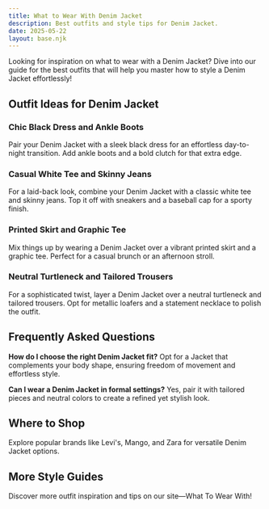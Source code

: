 ```yaml
---
title: What to Wear With Denim Jacket
description: Best outfits and style tips for Denim Jacket.
date: 2025-05-22
layout: base.njk
---
```



Looking for inspiration on what to wear with a Denim Jacket? Dive into our guide for the best outfits that will help you master how to style a Denim Jacket effortlessly!

## Outfit Ideas for Denim Jacket

### Chic Black Dress and Ankle Boots
Pair your Denim Jacket with a sleek black dress for an effortless day-to-night transition. Add ankle boots and a bold clutch for that extra edge.

### Casual White Tee and Skinny Jeans
For a laid-back look, combine your Denim Jacket with a classic white tee and skinny jeans. Top it off with sneakers and a baseball cap for a sporty finish.

### Printed Skirt and Graphic Tee
Mix things up by wearing a Denim Jacket over a vibrant printed skirt and a graphic tee. Perfect for a casual brunch or an afternoon stroll.

### Neutral Turtleneck and Tailored Trousers
For a sophisticated twist, layer a Denim Jacket over a neutral turtleneck and tailored trousers. Opt for metallic loafers and a statement necklace to polish the outfit.

## Frequently Asked Questions

**How do I choose the right Denim Jacket fit?**
Opt for a Jacket that complements your body shape, ensuring freedom of movement and effortless style.

**Can I wear a Denim Jacket in formal settings?**
Yes, pair it with tailored pieces and neutral colors to create a refined yet stylish look.

## Where to Shop

Explore popular brands like Levi's, Mango, and Zara for versatile Denim Jacket options.

## More Style Guides

Discover more outfit inspiration and tips on our site—What To Wear With!
